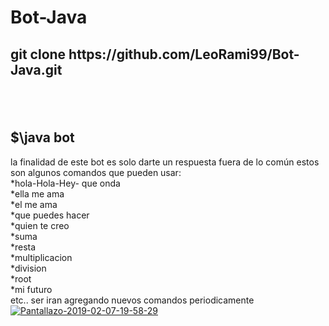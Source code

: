 # Bot-Java
<h2>git clone https://github.com/LeoRami99/Bot-Java.git<h2>
<br><h2>$\java bot</h2>
la finalidad de este bot es solo darte un respuesta fuera de lo común
estos son algunos comandos que pueden usar:
<br>*hola-Hola-Hey- que onda
<br>*ella me ama
<br>*el me ama
<br>*que puedes hacer
<br>*quien te creo
<br>*suma
<br>*resta
<br>*multiplicacion
<br>*division
<br>*root
<br>*mi futuro 
<br>etc..
ser iran agregando nuevos comandos periodicamente 
<br><a href="https://ibb.co/3ST43gF"><img src="https://i.ibb.co/3ST43gF/Pantallazo-2019-02-07-19-58-29.png" alt="Pantallazo-2019-02-07-19-58-29" border="0"></a>

